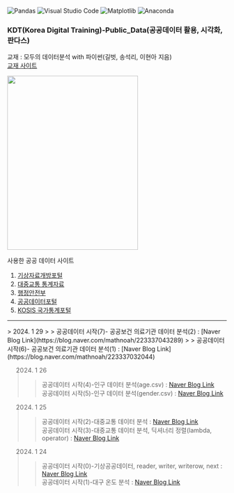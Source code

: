 
![Pandas](https://img.shields.io/badge/pandas-%23150458.svg?style=for-the-badge&logo=pandas&logoColor=white)
![Visual Studio Code](https://img.shields.io/badge/Visual%20Studio%20Code-0078d7.svg?style=for-the-badge&logo=visual-studio-code&logoColor=white)
![Matplotlib](https://img.shields.io/badge/Matplotlib-%23ffffff.svg?style=for-the-badge&logo=Matplotlib&logoColor=black)
![Anaconda](https://img.shields.io/badge/Anaconda-%2344A833.svg?style=for-the-badge&logo=anaconda&logoColor=white)




### KDT(Korea Digital Training)-Public_Data(공공데이터 활용, 시각화, 판다스)

교재 : 모두의 데이터분석 with 파이썬(길벗, 송석리, 이현아 지음)   
[교재 사이트](https://product.kyobobook.co.kr/detail/S000001792838) 

<img src="https://contents.kyobobook.co.kr/sih/fit-in/458x0/pdt/9791160507812.jpg" width=300, height=400>   

사용한 공공 데이터 사이트
1. [기상자료개방포털](https://data.kma.go.kr/cmmn/main.do)
2. [대중교통 통계자료](https://pay.tmoney.co.kr/ncs/pct/ugd/ReadUgdMainGd.dev)
3. [행정안전부](https://www.mois.go.kr/frt/a01/frtMain.do)
4. [공공데이터포털](https://www.data.go.kr/)       
5. [KOSIS 국가통계포털](https://kosis.kr/index/index.do)    

<hr/>   
> 2024. 1 29       
>  > 공공데이터 시작(7)- 공공보건 의료기관 데이터 분석(2) : [Naver Blog Link](https://blog.naver.com/mathnoah/223337043289)     
>  > 공공데이터 시작(6)- 공공보건 의료기관 데이터 분석(1) : [Naver Blog Link](https://blog.naver.com/mathnoah/223337032044)     


> 2024. 1 26      
>  > 공공데이터 시작(4)-인구 데이터 분석(age.csv)
 : [Naver Blog Link](https://blog.naver.com/mathnoah/223334337934)     
>  > 공공데이터 시작(5)-인구 데이터 분석(gender.csv)
 : [Naver Blog Link](https://blog.naver.com/mathnoah/223334529817)     

    
> 2024. 1 25   
>  > 공공데이터 시작(2)-대중교통 데이터 분석 : [Naver Blog Link](https://blog.naver.com/mathnoah/223333326677)   
>  > 공공데이터 시작(3)-대중교통 데이터 분석, 딕셔너리 정렬(lambda, operator) : [Naver Blog Link](https://blog.naver.com/mathnoah/223333502281)   


> 2024. 1 24   
>  > 공공데이터 시작(0)-기상공공데이터, reader, writer, writerow, next : [Naver Blog Link](https://blog.naver.com/mathnoah/223332117300)   
>  > 공공데이터 시작(1)-대구 온도 분석 : [Naver Blog Link](https://blog.naver.com/mathnoah/223332386607)   
